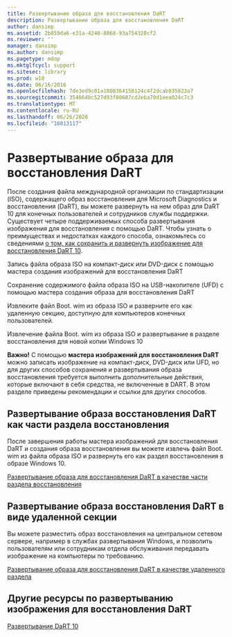 ```yaml
---
title: Развертывание образа для восстановления DaRT
description: Развертывание образа для восстановления DaRT
author: dansimp
ms.assetid: 2b859da6-e31a-4240-8868-93a754328cf2
ms.reviewer: ''
manager: dansimp
ms.author: dansimp
ms.pagetype: mdop
ms.mktglfcycl: support
ms.sitesec: library
ms.prod: w10
ms.date: 06/16/2016
ms.openlocfilehash: 7de3ed9c01a1808364158124c4f2dcab835823a7
ms.sourcegitcommit: 354664bc527d93f80687cd2eba70d1eea024c7c3
ms.translationtype: MT
ms.contentlocale: ru-RU
ms.lasthandoff: 06/26/2020
ms.locfileid: "10813117"
---
```

# Развертывание образа для восстановления DaRT


После создания файла международной организации по стандартизации (ISO), содержащего образ восстановления для Microsoft Diagnostics и восстановления (DaRT), вы можете развернуть на нем образ для DaRT 10 для конечных пользователей и сотрудников службы поддержки. Существует четыре поддерживаемых способа развертывания изображения для восстановления с помощью DaRT. Чтобы узнать о преимуществах и недостатках каждого способа, ознакомьтесь со сведениями [о том, как сохранить и развернуть изображение для восстановления DaRT 10](planning-how-to-save-and-deploy-the-dart-10-recovery-image.md).

Запись файла образа ISO на компакт-диск или DVD-диск с помощью мастера создания изображений для восстановления DaRT

Сохранение содержимого файла образа ISO на USB-накопителе (UFD) с помощью мастера создания образа для восстановления DaRT

Извлеките файл Boot. wim из образа ISO и разверните его как удаленную секцию, доступную для компьютеров конечных пользователей.

Извлечение файла Boot. wim из образа ISO и развертывание в разделе восстановления для новой копии Windows 10

**Важно!**  С помощью **мастера изображений для восстановления DaRT** можно записать изображение на компакт-диск, DVD-диск или UFD, но для других способов сохранения и развертывания образа восстановления требуется выполнить дополнительные действия, которые включают в себя средства, не включенные в DART. В этом разделе приведены рекомендации и ссылки для других способов.

 

## Развертывание образа восстановления DaRT как части раздела восстановления


После завершения работы мастера изображений для восстановления DaRT и создания образа восстановления вы можете извлечь файл Boot. wim из файла образа ISO и развернуть его как раздел восстановления в образе Windows 10.

[Развертывание образа для восстановления DaRT в качестве части раздела восстановления](how-to-deploy-the-dart-recovery-image-as-part-of-a-recovery-partition-dart-10.md)

## Развертывание образа восстановления DaRT в виде удаленной секции


Вы можете разместить образ восстановления на центральном сетевом сервере, например в службах развертывания Windows, и позволить пользователям или сотрудникам отдела обслуживания передавать изображение на компьютеры по требованию.

[Развертывание образа для восстановления DaRT в качестве удаленного раздела](how-to-deploy-the-dart-recovery-image-as-a-remote-partition-dart-10.md)

## Другие ресурсы по развертыванию изображения для восстановления DaRT


[Развертывание DaRT 10](deploying-dart-10.md)

 

 





